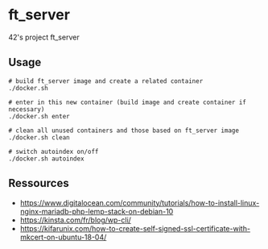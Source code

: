 # ft_server
42's project ft_server

## Usage
```
# build ft_server image and create a related container
./docker.sh

# enter in this new container (build image and create container if necessary)
./docker.sh enter

# clean all unused containers and those based on ft_server image
./docker.sh clean

# switch autoindex on/off
./docker.sh autoindex
```

## Ressources
- https://www.digitalocean.com/community/tutorials/how-to-install-linux-nginx-mariadb-php-lemp-stack-on-debian-10
- https://kinsta.com/fr/blog/wp-cli/
- https://kifarunix.com/how-to-create-self-signed-ssl-certificate-with-mkcert-on-ubuntu-18-04/
